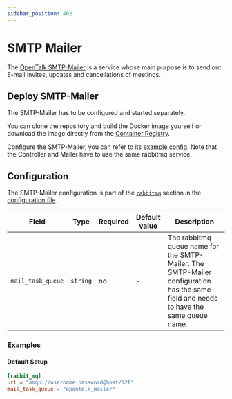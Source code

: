 ```yaml
---
sidebar_position: 402
---
```


# SMTP Mailer

The [OpenTalk SMTP-Mailer](https://gitlab.opencode.de/opentalk/smtp-mailer) is a service whose main purpose is to send out E-mail invites, updates and cancellations of meetings.

## Deploy SMTP-Mailer

The SMTP-Mailer has to be configured and started separately.

You can clone the repository and build the Docker image yourself or download the image directly from the [Container Registry](https://gitlab.opencode.de/opentalk/smtp-mailer/container_registry).

Configure the SMTP-Mailer, you can refer to its [example config](https://gitlab.opencode.de/opentalk/smtp-mailer/-/blob/main/config.toml.example?ref_type=heads).
Note that the Controller and Mailer have to use the same rabbitmq service.

## Configuration

The SMTP-Mailer configuration is part of the [`rabbitmq`](../../core/rabbitmq.md) section in the [configuration file](../../core/configuration.md).

| Field             | Type     | Required | Default value | Description                                                                                                                           |
| ----------------- | -------- | -------- | ------------- | ------------------------------------------------------------------------------------------------------------------------------------- |
| `mail_task_queue` | `string` | no       | -             | The rabbitmq queue name for the SMTP-Mailer. The SMTP-Mailer configuration  has the same field and needs to have the same queue name. |

### Examples

#### Default Setup

```toml
[rabbit_mq]
url = "amqp://username:password@host/%2F"
mail_task_queue = "opentalk_mailer"
```

